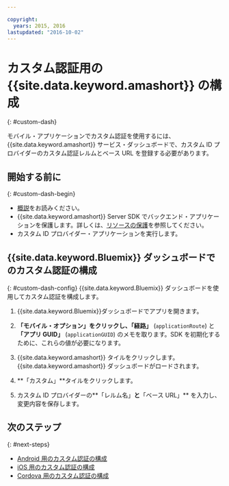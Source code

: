 ```yaml
---

copyright:
  years: 2015, 2016
lastupdated: "2016-10-02" 
---
```


# カスタム認証用の {{site.data.keyword.amashort}} の構成
{: #custom-dash}


モバイル・アプリケーションでカスタム認証を使用するには、{{site.data.keyword.amashort}} サービス・ダッシュボードで、カスタム ID プロバイダーのカスタム認証レルムとベース URL を登録する必要があります。

## 開始する前に
{: #custom-dash-begin}
* [概説](index.html)をお読みください。
* {{site.data.keyword.amashort}} Server SDK でバックエンド・アプリケーションを保護します。詳しくは、[リソースの保護](protecting-resources.html)を参照してください。
* カスタム ID プロバイダー・アプリケーションを実行します。

## {{site.data.keyword.Bluemix}} ダッシュボードでのカスタム認証の構成
{: #custom-dash-config}
{{site.data.keyword.Bluemix}} ダッシュボードを使用してカスタム認証を構成します。

1. {{site.data.keyword.Bluemix}}ダッシュボードでアプリを開きます。

1. **「モバイル・オプション」**をクリックし、**「経路」** (`applicationRoute`) と **「アプリ GUID」** (`applicationGUID`) のメモを取ります。SDK を初期化するために、これらの値が必要になります。

1. {{site.data.keyword.amashort}} タイルをクリックします。{{site.data.keyword.amashort}} ダッシュボードがロードされます。

1. **「カスタム」**タイルをクリックします。

1. カスタム ID プロバイダーの**「レルム名」**と**「ベース URL」** を入力し、変更内容を保存します。

## 次のステップ
{: #next-steps}
* [Android 用のカスタム認証の構成 ](custom-auth-android.html)
* [iOS 用のカスタム認証の構成 ](custom-auth-ios.html)
* [Cordova 用のカスタム認証の構成 ](custom-auth-cordova.html)
